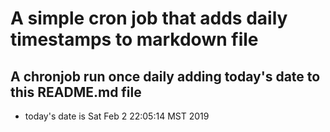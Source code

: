 A simple cron job that adds daily timestamps to markdown file
============================================================
## A chronjob run once daily adding today's date to this README.md file
* today's date is Sat Feb  2 22:05:14 MST 2019
